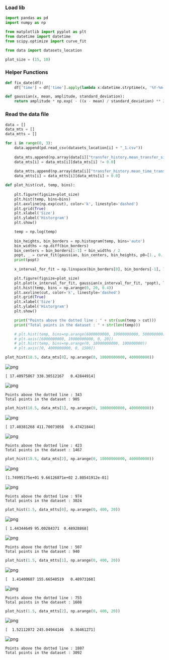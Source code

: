 
### Load lib


```python
import pandas as pd
import numpy as np

from matplotlib import pyplot as plt
from datetime import datetime
from scipy.optimize import curve_fit

from data import datasets_location

plot_size = (15, 10)
```

### Helper Functions


```python
def fix_date(df):
    df['time'] = df['time'].apply(lambda x:datetime.strptime(x, '%Y-%m-%dT%H:%M:%S.%fZ'))

def gaussian(x, mean, amplitude, standard_deviation):
    return amplitude * np.exp( - ((x - mean) / standard_deviation) ** 2)
```

###  Read the data file


```python
data = []
data_mts = []
data_mtts = []

for i in range(0, 3):
    data.append(pd.read_csv(datasets_location[i] + "_1.csv"))
    
    data_mts.append(np.array(data[i]["transfer_history.mean_transfer_size"]))
    data_mts[i] = data_mts[i][data_mts[i] != 0.0]
    
    data_mtts.append(np.array(data[i]["transfer_history.mean_time_transfer_sec"]))
    data_mtts[i] = data_mtts[i][data_mtts[i] > 0.0]
```


```python
def plot_hist(cut, temp, bins):
    
    plt.figure(figsize=plot_size)
    plt.hist(temp, bins=bins)
    plt.axvline(np.exp(cut), color='k', linestyle='dashed')
    plt.grid(True)
    plt.xlabel('Size')
    plt.ylabel('Historgram')
    plt.show()

    temp = np.log(temp)
    
    bin_heights, bin_borders = np.histogram(temp, bins='auto')
    bin_widths = np.diff(bin_borders)
    bin_centers = bin_borders[:-1] + bin_widths / 2
    popt, _ = curve_fit(gaussian, bin_centers, bin_heights, p0=[1., 0., 1.])
    print(popt)
    
    x_interval_for_fit = np.linspace(bin_borders[0], bin_borders[-1], 10000)

    plt.figure(figsize=plot_size)
    plt.plot(x_interval_for_fit, gaussian(x_interval_for_fit, *popt), label='fit', c='red')
    plt.hist(temp, bins = np.arange(0, 20, 0.4))
    plt.axvline(cut, color='k', linestyle='dashed')
    plt.grid(True)
    plt.xlabel('Size')
    plt.ylabel('Historgram')
    plt.show()

    print("Points above the dotted line : " + str(sum(temp > cut)))
    print("Total points in the dataset : " + str(len(temp)))

    # plt.hist(temp, bins=np.arange(6000000000, 19000000000, 500000000))
    # plt.axis([6000000000, 19000000000, 0, 20])
    # plt.hist(temp, bins=np.arange(0, 18000000000, 100000000))
    # plt.axis([0, 4000000000, 0, 1500])   
```


```python
plot_hist(18.5, data_mts[0], np.arange(0, 18000000000, 400000000)) 
```


![png](output_7_0.png)


    [ 17.40975867 338.30512167   0.42844914]



![png](output_7_2.png)


    Points above the dotted line : 343
    Total points in the dataset : 905



```python
plot_hist(18.5, data_mts[1], np.arange(0, 18000000000, 400000000)) 
```


![png](output_8_0.png)


    [ 17.40381268 411.70073058   0.47421844]



![png](output_8_2.png)


    Points above the dotted line : 423
    Total points in the dataset : 1467



```python
plot_hist(18.5, data_mts[2], np.arange(0, 18000000000, 400000000)) 
```


![png](output_9_0.png)


    [1.74995175e+01 9.66126871e+02 2.80541912e-01]



![png](output_9_2.png)


    Points above the dotted line : 974
    Total points in the dataset : 3024



```python
plot_hist(1.5, data_mtts[0], np.arange(0, 400, 20)) 
```


![png](output_10_0.png)


    [ 1.44344649 95.00284371  0.48928868]



![png](output_10_2.png)


    Points above the dotted line : 507
    Total points in the dataset : 940



```python
plot_hist(1.5, data_mtts[1], np.arange(0, 400, 20))
```


![png](output_11_0.png)


    [  1.41400687 155.66548519   0.48973168]



![png](output_11_2.png)


    Points above the dotted line : 755
    Total points in the dataset : 1608



```python
plot_hist(1.5, data_mtts[2], np.arange(0, 400, 20)) 
```


![png](output_12_0.png)


    [  1.52112072 245.04944146   0.36461271]



![png](output_12_2.png)


    Points above the dotted line : 1807
    Total points in the dataset : 3092



```python

```
